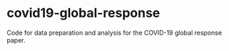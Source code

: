# covid19-global-response
Code for data preparation and analysis for the COVID-19 global response paper.
